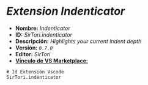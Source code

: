 <!-- Autor: Daniel Benjamin Perez Morales -->
<!-- GitHub: https://github.com/DanielBenjaminPerezMoralesDev13 -->
<!-- Gitlab: https://gitlab.com/DanielBenjaminPerezMoralesDev13 -->
<!-- Correo electrónico: danielperezdev@proton.me -->

# ***Extension Indenticator***

- **Nombre:** *Indenticator*
- **ID:** *SirTori.indenticator*
- **Descripción:** *Highlights your current indent depth*
- **Versión:** *`0.7.0`*
- **Editor:** *SirTori*
- **[Vínculo de VS Marketplace:](https://marketplace.visualstudio.com/items?itemName=SirTori.indenticator "https://marketplace.visualstudio.com/items?itemName=SirTori.indenticator")**

```plaintext
# Id Extensión Vscode
SirTori.indenticator
```
